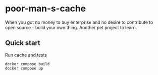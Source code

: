 # poor-man-s-cache
When you got no money to buy enterprise and no desire to contribute to open source - build your own thing. Another pet project to learn.

## Quick start

Run cache and tests
```
docker compose build
docker compose up
```
